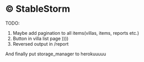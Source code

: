 # © StableStorm
TODO:
1. Maybe add pagination to all items(villas, items, reports etc.)
2. Button in villa list page ))))
3. Reversed output in /report




And finally put storage_manager to herokuuuuu
